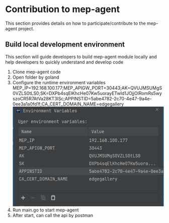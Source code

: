 Contribution to mep-agent
==========================

This section provides details on how to participate/contribute to the mep-agent project. 

## Build local development environment

This section will guide developers to build mep-agent module locally and help developers to quickly understand and
 develop code 

1. Clone mep-agent code
2. Open folder by goland
3. Configure the runtime environment variables</br>
MEP_IP=192.168.100.177;MEP_APIGW_PORT=30443;AK=QVUJMSUMgS0VZLS0tLS0;SK=DXPb4sqElKhcHe07Kw5uorayETwId1JOjjOIRomRs5wyszoCR5R7AtVa28KT3lSc;APPINSTID=5abe4782-2c70-4e47-9a4e-0ee3a1a0fd1f;CA_CERT_DOMAIN_NAME=edgegallery</br>
![env variables](/uploads/images/2021/mep/mep-agent_config_env_variables.png)
4. Run main.go to start mep-agent
5. After start, can call the api by postman